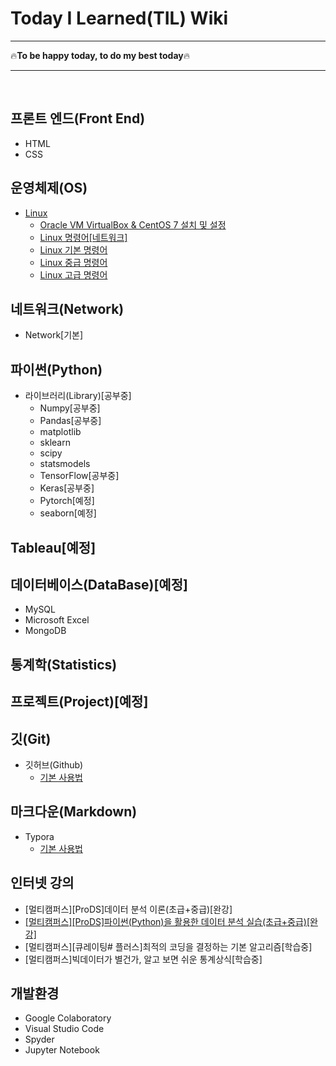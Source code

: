 # Today I Learned(TIL) Wiki 
---

🔥**To be happy today, to do my best today**🔥

---

<br>

## 프론트 엔드(Front End)

- HTML
- CSS

## 운영체제(OS)
- [Linux](https://github.com/BaeJjangE/TIL/tree/master/Linux)
  - [Oracle VM VirtualBox & CentOS 7 설치 및 설정](https://github.com/BaeJjangE/TIL/blob/master/Linux/%EA%B0%80%EC%83%81%EB%A8%B8%EC%8B%A0(Oracle%20VM%20VirtualBox)%20%26%20CentOS%207%20%EC%84%A4%EC%B9%98%20%EB%B0%8F%20%EC%84%A4%EC%A0%95.md)
  - [Linux 명령어[네트워크]](https://github.com/BaeJjangE/TIL/blob/master/Linux/Linux%20%EB%AA%85%EB%A0%B9%EC%96%B4%5B%EB%84%A4%ED%8A%B8%EC%9B%8C%ED%81%AC%5D.md)
  - [Linux 기본 명령어](https://github.com/BaeJjangE/TIL/blob/master/Linux/Linux%20%EA%B8%B0%EB%B3%B8%20%EB%AA%85%EB%A0%B9%EC%96%B4.md)
  - [Linux 중급 명령어](https://github.com/BaeJjangE/TIL/blob/master/Linux/Linux%20%EC%A4%91%EA%B8%89%20%EB%AA%85%EB%A0%B9%EC%96%B4.md)
  - [Linux 고급 명령어](https://github.com/BaeJjangE/TIL/blob/master/Linux/Linux%20%EA%B3%A0%EA%B8%89%20%EB%AA%85%EB%A0%B9%EC%96%B4.md)

## 네트워크(Network)
- Network[기본]

## 파이썬(Python)
- 라이브러리(Library)[공부중]
  - Numpy[공부중]
  - Pandas[공부중]
  - matplotlib
  - sklearn
  - scipy
  - statsmodels
  - TensorFlow[공부중]
  - Keras[공부중]
  - Pytorch[예정]
  - seaborn[예정]
  
## Tableau[예정]

## 데이터베이스(DataBase)[예정]
- MySQL
- Microsoft Excel
- MongoDB

## 통계학(Statistics)

## 프로젝트(Project)[예정]

## 깃(Git)
- 깃허브(Github)
  - [기본 사용법](https://github.com/BaeJjangE/TIL/blob/master/Git%26Github/Git_Github%20%EA%B8%B0%EB%B3%B8%20%EC%82%AC%EC%9A%A9%EB%B2%95.md)

## 마크다운(Markdown)
- Typora
  - [기본 사용법](https://github.com/BaeJjangE/TIL/blob/master/Markdown/%EB%A7%88%ED%81%AC%EB%8B%A4%EC%9A%B4%20%EA%B8%B0%EB%B3%B8%EC%82%AC%EC%9A%A9%EB%B2%95.md)

## 인터넷 강의
- [멀티캠퍼스][ProDS]데이터 분석 이론(초급+중급)[완강]
- [[멀티캠퍼스][ProDS]파이썬(Python)을 활용한 데이터 분석 실습(초급+중급)[완강]](https://github.com/BaeJjangE/TIL/tree/master/ProDS_practical_training)
- [멀티캠퍼스][큐레이팅# 플러스]최적의 코딩을 결정하는 기본 알고리즘[학습중]
- [멀티캠퍼스]빅데이터가 별건가, 알고 보면 쉬운 통계상식[학습중]

## 개발환경
- Google Colaboratory
- Visual Studio Code
- Spyder
- Jupyter Notebook


